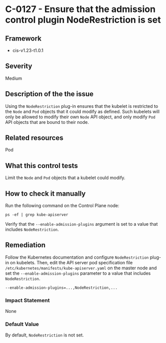 # C-0127 - Ensure that the admission control plugin NodeRestriction is set

## Framework
* cis-v1.23-t1.0.1
 
## Severity
Medium

## Description of the the issue
Using the `NodeRestriction` plug-in ensures that the kubelet is restricted to the `Node` and `Pod` objects that it could modify as defined. Such kubelets will only be allowed to modify their own `Node` API object, and only modify `Pod` API objects that are bound to their node.
 
## Related resources
Pod
 
## What this control tests 
Limit the `Node` and `Pod` objects that a kubelet could modify.
 
## How to check it manually 
Run the following command on the Control Plane node:

 
```
ps -ef | grep kube-apiserver

```
 Verify that the `--enable-admission-plugins` argument is set to a value that includes `NodeRestriction`.
 
## Remediation
Follow the Kubernetes documentation and configure `NodeRestriction` plug-in on kubelets. Then, edit the API server pod specification file `/etc/kubernetes/manifests/kube-apiserver.yaml` on the master node and set the `--enable-admission-plugins` parameter to a value that includes `NodeRestriction`.

 
```
--enable-admission-plugins=...,NodeRestriction,...

```
 
### Impact Statement
None
 
### Default Value
By default, `NodeRestriction` is not set.
 
